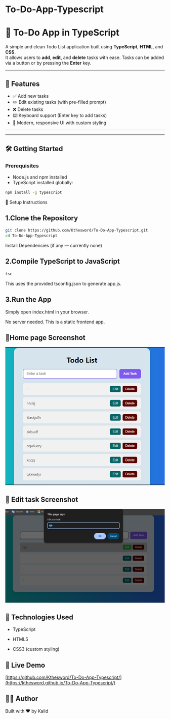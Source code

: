 # To-Do-App-Typescript

# 📝 To-Do App in TypeScript

A simple and clean Todo List application built using **TypeScript**, **HTML**, and **CSS**.  
It allows users to **add**, **edit**, and **delete** tasks with ease. Tasks can be added via a button or by pressing the **Enter** key.

---

## 🚀 Features

- ✅ Add new tasks
- ✏️ Edit existing tasks (with pre-filled prompt)
- ❌ Delete tasks
- ⌨️ Keyboard support (Enter key to add tasks)
- 🎨 Modern, responsive UI with custom styling

---


---

## 🛠️ Getting Started

### Prerequisites

- Node.js and npm installed
- TypeScript installed globally:

```bash
npm install -g typescript
```

🔧 Setup Instructions
## 1.Clone the Repository

```bash
git clone https://github.com/Kthesword/To-Do-App-Typescript.git
cd To-Do-App-Typescript
```
Install Dependencies (if any — currently none)

## 2.Compile TypeScript to JavaScript

```bash
tsc
```
This uses the provided tsconfig.json to generate app.js.

## 3.Run the App

Simply open index.html in your browser.

No server needed. This is a static frontend app.

## 📸Home page Screenshot

![Todo app Screenshot](screenshots/Screenshot%202025-07-21%20175248.png)

## 📸 Edit task Screenshot

![Edit task Screenshot](screenshots/Screenshot%202025-07-21%20175051.png)

## 🧠 Technologies Used
- TypeScript

- HTML5

- CSS3 (custom styling)

## 🔗 Live Demo

[https://github.com/Kthesword/To-Do-App-Typescript/](https://kthesword.github.io/To-Do-App-Typescript/)

## 🙋‍♂️ Author
Built with ❤️ by Kalid 
